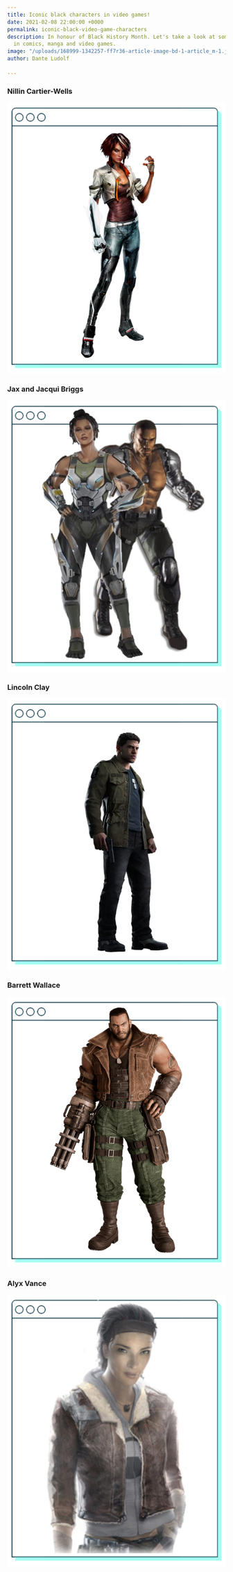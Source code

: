 ```yaml
---
title: Iconic black characters in video games!
date: 2021-02-08 22:00:00 +0000
permalink: iconic-black-video-game-characters
description: In honour of Black History Month. Let's take a look at some black excellence
  in comics, manga and video games.
image: "/uploads/168999-1342257-ff7r36-article-image-bd-1-article_m-1.jpg"
author: Dante Ludolf

---
```

### Nillin Cartier-Wells

![](/uploads/game-1.png)

### Jax and Jacqui Briggs

![](/uploads/game-5.png)

### Lincoln Clay

![](/uploads/game-2.png)

### Barrett Wallace

![](/uploads/game-4.png)

### Alyx Vance

![](/uploads/game-3.png)
